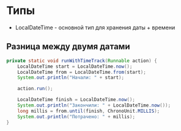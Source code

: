 # Типы

* LocalDateTime - основной тип для хранения даты + времени



## Разница между двумя датами

```java
private static void runWithTimeTrack(Runnable action) {
    LocalDateTime start = LocalDateTime.now();
    LocalDateTime from = LocalDateTime.from(start);
    System.out.println("Начали: " + start);

    action.run();

    LocalDateTime finish = LocalDateTime.now();
    System.out.println("Закончили: " + LocalDateTime.now());
    long millis = from.until(finish, ChronoUnit.MILLIS);
    System.out.println("Потрачено: " + millis);
}
```

